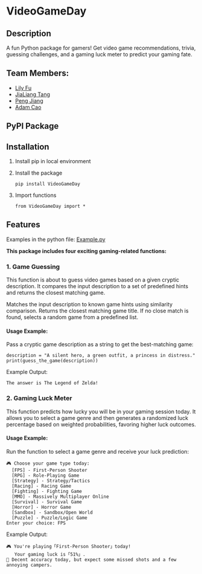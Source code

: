 # VideoGameDay

## Description
A fun Python package for gamers! Get video game recommendations, trivia, guessing challenges, and a gaming luck meter to predict your gaming fate.

## Team Members:
- [Lily Fu](https://github.com/fulily0325)<br>
- [JiaLiang Tang](https://github.com/JialiangTang1)<br>
- [Peng Jiang](https://github.com/PengJiang-Victor)<br>
- [Adam Cao](https://github.com/eth3r3aI)<br>

## PyPI Package

## Installation

1. Install pip in local environment

2. Install the package
    ```
    pip install VideoGameDay
    ```
3. Import functions
    ```
    from VideoGameDay import *
    ```

## Features

Examples in the python file: [Example.py](https://github.com/software-students-spring2025/3-python-package-atajo-devs/blob/main/example.py)

**This package includes four exciting gaming-related functions:**

### 1. Game Guessing

This function is about to guess video games based on a given cryptic description. It compares the input description to a set of predefined hints and returns the closest matching game.

Matches the input description to known game hints using similarity comparison. Returns the closest matching game title. If no close match is found, selects a random game from a predefined list.

#### **Usage Example:**

Pass a cryptic game description as a string to get the best-matching game:

```
description = "A silent hero, a green outfit, a princess in distress."
print(guess_the_game(description))
```

Example Output:
```
The answer is The Legend of Zelda!
```

### 2. Gaming Luck Meter

This function predicts how lucky you will be in your gaming session today. It allows you to select a game genre and then generates a randomized luck percentage based on weighted probabilities, favoring higher luck outcomes.  

#### **Usage Example:**

Run the function to select a game genre and receive your luck prediction:  

```
🎮 Choose your game type today:
  [FPS] - First-Person Shooter
  [RPG] - Role-Playing Game
  [Strategy] - Strategy/Tactics
  [Racing] - Racing Game
  [Fighting] - Fighting Game
  [MMO] - Massively Multiplayer Online
  [Survival] - Survival Game
  [Horror] - Horror Game
  [Sandbox] - Sandbox/Open World
  [Puzzle] - Puzzle/Logic Game
Enter your choice: FPS
```

Example Output:
```
🎮 You're playing「First-Person Shooter」today! 
   Your gaming luck is「51%」.
🔫 Decent accuracy today, but expect some missed shots and a few annoying campers.
```
